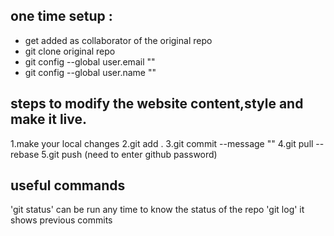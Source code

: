 ## one time setup : 
- get added as collaborator of the original repo
- git clone original repo
- git config --global user.email "<your email>"
- git config --global user.name "<your name>"

## steps to modify the website content,style and make it live.

1.make your local changes 
2.git add .
3.git commit --message "<your message here>"
4.git pull --rebase
5.git push (need to enter github password)

## useful commands
'git status' can be run any time to know the status of the repo
'git log' it shows previous commits  